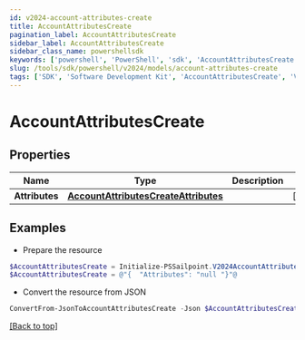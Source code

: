 ```yaml
---
id: v2024-account-attributes-create
title: AccountAttributesCreate
pagination_label: AccountAttributesCreate
sidebar_label: AccountAttributesCreate
sidebar_class_name: powershellsdk
keywords: ['powershell', 'PowerShell', 'sdk', 'AccountAttributesCreate', 'V2024AccountAttributesCreate'] 
slug: /tools/sdk/powershell/v2024/models/account-attributes-create
tags: ['SDK', 'Software Development Kit', 'AccountAttributesCreate', 'V2024AccountAttributesCreate']
---
```



# AccountAttributesCreate

## Properties

Name | Type | Description | Notes
------------ | ------------- | ------------- | -------------
**Attributes** | [**AccountAttributesCreateAttributes**](account-attributes-create-attributes) |  | [required]

## Examples

- Prepare the resource
```powershell
$AccountAttributesCreate = Initialize-PSSailpoint.V2024AccountAttributesCreate  -Attributes null
$AccountAttributesCreate = @"{  "Attributes": "null "}"@
```

- Convert the resource from JSON
```powershell
ConvertFrom-JsonToAccountAttributesCreate -Json $AccountAttributesCreate
```


[[Back to top]](#) 

